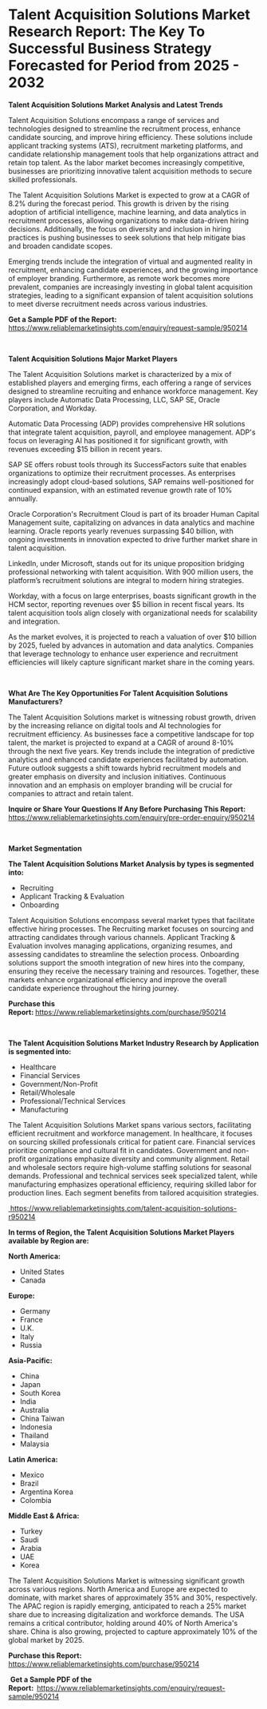 <p><h1>Talent Acquisition Solutions Market Research Report: The Key To Successful Business Strategy Forecasted for Period from 2025 - 2032</h1></p><p><strong>Talent Acquisition Solutions Market Analysis and Latest Trends</strong></p>
<p><p>Talent Acquisition Solutions encompass a range of services and technologies designed to streamline the recruitment process, enhance candidate sourcing, and improve hiring efficiency. These solutions include applicant tracking systems (ATS), recruitment marketing platforms, and candidate relationship management tools that help organizations attract and retain top talent. As the labor market becomes increasingly competitive, businesses are prioritizing innovative talent acquisition methods to secure skilled professionals.</p><p>The Talent Acquisition Solutions Market is expected to grow at a CAGR of 8.2% during the forecast period. This growth is driven by the rising adoption of artificial intelligence, machine learning, and data analytics in recruitment processes, allowing organizations to make data-driven hiring decisions. Additionally, the focus on diversity and inclusion in hiring practices is pushing businesses to seek solutions that help mitigate bias and broaden candidate scopes.</p><p>Emerging trends include the integration of virtual and augmented reality in recruitment, enhancing candidate experiences, and the growing importance of employer branding. Furthermore, as remote work becomes more prevalent, companies are increasingly investing in global talent acquisition strategies, leading to a significant expansion of talent acquisition solutions to meet diverse recruitment needs across various industries.</p></p>
<p><strong>Get a Sample PDF of the Report:&nbsp;</strong> <a href="https://www.reliablemarketinsights.com/enquiry/request-sample/950214?utm_campaign=2743&utm_medium=2&utm_source=Github&utm_content=ia&utm_term=18042025&utm_id=talent-acquisition-solutions">https://www.reliablemarketinsights.com/enquiry/request-sample/950214</a></p>
<p>&nbsp;</p>
<p><strong>Talent Acquisition Solutions Major Market Players</strong></p>
<p><p>The Talent Acquisition Solutions market is characterized by a mix of established players and emerging firms, each offering a range of services designed to streamline recruiting and enhance workforce management. Key players include Automatic Data Processing, LLC, SAP SE, Oracle Corporation, and Workday.</p><p>Automatic Data Processing (ADP) provides comprehensive HR solutions that integrate talent acquisition, payroll, and employee management. ADP's focus on leveraging AI has positioned it for significant growth, with revenues exceeding $15 billion in recent years. </p><p>SAP SE offers robust tools through its SuccessFactors suite that enables organizations to optimize their recruitment processes. As enterprises increasingly adopt cloud-based solutions, SAP remains well-positioned for continued expansion, with an estimated revenue growth rate of 10% annually.</p><p>Oracle Corporation's Recruitment Cloud is part of its broader Human Capital Management suite, capitalizing on advances in data analytics and machine learning. Oracle reports yearly revenues surpassing $40 billion, with ongoing investments in innovation expected to drive further market share in talent acquisition.</p><p>LinkedIn, under Microsoft, stands out for its unique proposition bridging professional networking with talent acquisition. With 900 million users, the platform’s recruitment solutions are integral to modern hiring strategies. </p><p>Workday, with a focus on large enterprises, boasts significant growth in the HCM sector, reporting revenues over $5 billion in recent fiscal years. Its talent acquisition tools align closely with organizational needs for scalability and integration.</p><p>As the market evolves, it is projected to reach a valuation of over $10 billion by 2025, fueled by advances in automation and data analytics. Companies that leverage technology to enhance user experience and recruitment efficiencies will likely capture significant market share in the coming years.</p></p>
<p>&nbsp;</p>
<p><strong>What Are The Key Opportunities For Talent Acquisition Solutions Manufacturers?</strong></p>
<p><p>The Talent Acquisition Solutions market is witnessing robust growth, driven by the increasing reliance on digital tools and AI technologies for recruitment efficiency. As businesses face a competitive landscape for top talent, the market is projected to expand at a CAGR of around 8-10% through the next five years. Key trends include the integration of predictive analytics and enhanced candidate experiences facilitated by automation. Future outlook suggests a shift towards hybrid recruitment models and greater emphasis on diversity and inclusion initiatives. Continuous innovation and an emphasis on employer branding will be crucial for companies to attract and retain talent.</p></p>
<p><strong>Inquire or Share Your Questions If Any Before Purchasing This Report:</strong> <a href="https://www.reliablemarketinsights.com/enquiry/pre-order-enquiry/950214?utm_campaign=2743&utm_medium=2&utm_source=Github&utm_content=ia&utm_term=18042025&utm_id=talent-acquisition-solutions">https://www.reliablemarketinsights.com/enquiry/pre-order-enquiry/950214</a></p>
<p>&nbsp;</p>
<p><strong>Market Segmentation</strong></p>
<p><strong>The Talent Acquisition Solutions Market Analysis by types is segmented into:</strong></p>
<p><ul><li>Recruiting</li><li>Applicant Tracking & Evaluation</li><li>Onboarding</li></ul></p>
<p><p>Talent Acquisition Solutions encompass several market types that facilitate effective hiring processes. The Recruiting market focuses on sourcing and attracting candidates through various channels. Applicant Tracking & Evaluation involves managing applications, organizing resumes, and assessing candidates to streamline the selection process. Onboarding solutions support the smooth integration of new hires into the company, ensuring they receive the necessary training and resources. Together, these markets enhance organizational efficiency and improve the overall candidate experience throughout the hiring journey.</p></p>
<p><strong>Purchase this Report:&nbsp;</strong><a href="https://www.reliablemarketinsights.com/purchase/950214?utm_campaign=2743&utm_medium=2&utm_source=Github&utm_content=ia&utm_term=18042025&utm_id=talent-acquisition-solutions">https://www.reliablemarketinsights.com/purchase/950214</a></p>
<p>&nbsp;</p>
<p><strong>The Talent Acquisition Solutions Market Industry Research by Application is segmented into:</strong></p>
<p><ul><li>Healthcare</li><li>Financial Services</li><li>Government/Non-Profit</li><li>Retail/Wholesale</li><li>Professional/Technical Services</li><li>Manufacturing</li></ul></p>
<p><p>The Talent Acquisition Solutions Market spans various sectors, facilitating efficient recruitment and workforce management. In healthcare, it focuses on sourcing skilled professionals critical for patient care. Financial services prioritize compliance and cultural fit in candidates. Government and non-profit organizations emphasize diversity and community alignment. Retail and wholesale sectors require high-volume staffing solutions for seasonal demands. Professional and technical services seek specialized talent, while manufacturing emphasizes operational efficiency, requiring skilled labor for production lines. Each segment benefits from tailored acquisition strategies.</p></p>
<p><a href="https://www.reliablemarketinsights.com/talent-acquisition-solutions-r950214?utm_campaign=2743&utm_medium=2&utm_source=Github&utm_content=ia&utm_term=18042025&utm_id=talent-acquisition-solutions">&nbsp;https://www.reliablemarketinsights.com/talent-acquisition-solutions-r950214</a></p>
<p><strong>In terms of Region, the Talent Acquisition Solutions Market Players available by Region are:</strong></p>
<p>
    <p> <strong> North America: </strong>
        <ul>
            <li>United States</li>
            <li>Canada</li>
        </ul>
        </p> 
    <p> <strong> Europe: </strong>
        <ul>
            <li>Germany</li>
            <li>France</li>
            <li>U.K.</li>
            <li>Italy</li>
            <li>Russia</li>
        </ul>
        </p> 
    <p> <strong> Asia-Pacific: </strong>
        <ul>
            <li>China</li>
            <li>Japan</li>
            <li>South Korea</li>
            <li>India</li>
            <li>Australia</li>
            <li>China Taiwan</li>
            <li>Indonesia</li>
            <li>Thailand</li>
            <li>Malaysia</li>
        </ul>
        </p> 
    <p> <strong> Latin America: </strong>
        <ul>
            <li>Mexico</li>
            <li>Brazil</li>
            <li>Argentina Korea</li>
            <li>Colombia</li>
        </ul>
        </p> 
    <p> <strong> Middle East & Africa: </strong>
        <ul>
            <li>Turkey</li>
            <li>Saudi</li>
            <li>Arabia</li>
            <li>UAE</li>
            <li>Korea</li>
        </ul>
    </p>
    </p>
<p><p>The Talent Acquisition Solutions Market is witnessing significant growth across various regions. North America and Europe are expected to dominate, with market shares of approximately 35% and 30%, respectively. The APAC region is rapidly emerging, anticipated to reach a 25% market share due to increasing digitalization and workforce demands. The USA remains a critical contributor, holding around 40% of North America's share. China is also growing, projected to capture approximately 10% of the global market by 2025.</p></p>
<p><strong>Purchase this Report: </strong><a href="https://www.reliablemarketinsights.com/purchase/950214?utm_campaign=2743&utm_medium=2&utm_source=Github&utm_content=ia&utm_term=18042025&utm_id=talent-acquisition-solutions">https://www.reliablemarketinsights.com/purchase/950214</a></p>
<p>&nbsp;<strong>Get a Sample PDF of the Report:&nbsp;&nbsp;</strong><a href="https://www.reliablemarketinsights.com/enquiry/request-sample/950214?utm_campaign=2743&utm_medium=2&utm_source=Github&utm_content=ia&utm_term=18042025&utm_id=talent-acquisition-solutions">https://www.reliablemarketinsights.com/enquiry/request-sample/950214</a></p>
<p><strong></strong></p>
<p><p></p><p></p><p></p></p>